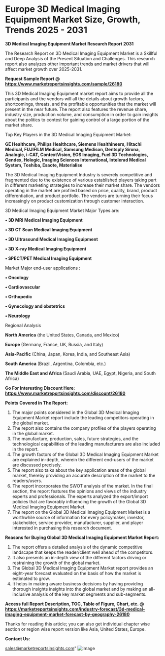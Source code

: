 # Europe 3D Medical Imaging Equipment Market Size, Growth, Trends 2025 - 2031

<strong>3D Medical Imaging Equipment Market Research Report 2031</strong>

The Research Report on 3D Medical Imaging Equipment Market is a Skillful and Deep Analysis of the Present Situation and Challenges. This research report also analyzes other important trends and market drivers that will affect market growth over 2025-2031.

<strong>Request Sample Report @ <a href=https://www.marketreportsinsights.com/sample/26180>https://www.marketreportsinsights.com/sample/26180</a></strong>

This 3D Medical Imaging Equipment market report aims to provide all the participants and the vendors will all the details about growth factors, shortcomings, threats, and the profitable opportunities that the market will present in the near future. The report also features the revenue share, industry size, production volume, and consumption in order to gain insights about the politics to contest for gaining control of a large portion of the market share.

Top Key Players in the 3D Medical Imaging Equipment Market:

<strong>GE Healthcare, Philips Healthcare, Siemens Healthineers, Hitachi Medical, FUJIFILM Medical, Samsung Medison, Dentsply Sirona, Analogic, i-CAT, ContextVision, EOS Imaging, Fuel 3D Technologies, Gendex, Hologic, Imaging Sciences International, Intelerad Medical System, Toshiba, Esaote, Materialise</strong>

The 3D Medical Imaging Equipment Industry is severely competitive and fragmented due to the existence of various established players taking part in different marketing strategies to increase their market share. The vendors operating in the market are profiled based on price, quality, brand, product differentiation, and product portfolio. The vendors are turning their focus increasingly on product customization through customer interaction.

3D Medical Imaging Equipment Market Major Types are:

<strong>• 3D MRI Medical Imaging Equipment

• 3D CT Scan Medical Imaging Equipment

• 3D Ultrasound Medical Imaging Equipment

• 3D X-ray Medical Imaging Equipment

• SPECT/PET Medical Imaging Equipment</strong>

Market Major end-user applications :

<strong>• Oncology

• Cardiovascular

• Orthopedic

• Gynecology and obstetrics

• Neurology</strong>

Regional Analysis

</u><strong><b>North America</b></strong> (the United States, Canada, and Mexico)

<strong><b>Europe </b></strong>(Germany, France, UK, Russia, and Italy)

<strong><b>Asia-Pacific</b></strong> (China, Japan, Korea, India, and Southeast Asia)

<strong><b>South America</b></strong> (Brazil, Argentina, Colombia, etc.)

<strong><b>The Middle East and Africa</b></strong> (Saudi Arabia, UAE, Egypt, Nigeria, and South Africa)

<strong>Go For Interesting Discount Here: <a href=https://www.marketreportsinsights.com/discount/26180>https://www.marketreportsinsights.com/discount/26180</a></strong>

<strong>Points Covered in The Report:</strong>
<ol>
  <li>The major points considered in the Global 3D Medical Imaging Equipment Market report include the leading competitors operating in the global market.</li>
  <li>The report also contains the company profiles of the players operating in the global market.</li>
  <li>The manufacture, production, sales, future strategies, and the technological capabilities of the leading manufacturers are also included in the report.</li>
  <li>The growth factors of the Global 3D Medical Imaging Equipment Market are explained in-depth, wherein the different end-users of the market are discussed precisely.</li>
  <li>The report also talks about the key application areas of the global market, thereby providing an accurate description of the market to the readers/users.</li>
  <li>The report incorporates the SWOT analysis of the market. In the final section, the report features the opinions and views of the industry experts and professionals. The experts analyzed the export/import policies that are favorably influencing the growth of the Global 3D Medical Imaging Equipment Market.</li>
  <li>The report on the Global 3D Medical Imaging Equipment Market is a worthwhile source of information for every policymaker, investor, stakeholder, service provider, manufacturer, supplier, and player interested in purchasing this research document.</li>
</ol>
<strong>Reasons for Buying Global 3D Medical Imaging Equipment Market Report:</strong>

<ol>
  <li>The report offers a detailed analysis of the dynamic competitive landscape that keeps the reader/client well ahead of the competitors.</li>
  <li>It also presents an in-depth view of the different factors driving or restraining the growth of the global market.</li>
  <li>The Global 3D Medical Imaging Equipment Market report provides an eight-year forecast evaluated on the basis of how the market is estimated to grow.</li>
  <li>It helps in making aware business decisions by having providing thorough insights insights into the global market and by making an all-inclusive analysis of the key market segments and sub-segments.</li>
</ol>
<strong>Access full Report Description, TOC, Table of Figure, Chart, etc. @ <a href=https://marketreportsinsights.com/industry-forecast/3d-medical-imaging-equipment-market-forecast-by-geography-26180>https://marketreportsinsights.com/industry-forecast/3d-medical-imaging-equipment-market-forecast-by-geography-26180</a></strong>


Thanks for reading this article; you can also get individual chapter wise section or region wise report version like Asia, United States, Europe.

<strong>Contact Us:</strong>

sales@marketreportsinsights.com"
![image](https://github.com/user-attachments/assets/f7a81641-7d42-4a7e-a670-eb4f55a40905)
